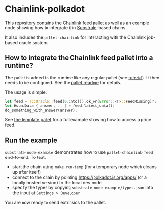 # Chainlink-polkadot

This repository contains the [Chainlink](https://chain.link/) feed pallet as well as an example node showing how to integrate
it in [Substrate](https://www.substrate.io/)-based chains.

It also includes the `pallet-chainlink` for interacting with the Chainlink job-based oracle system.

## How to integrate the Chainlink feed pallet into a runtime?
The pallet is added to the runtime like any regular pallet (see [tutorial](https://substrate.dev/docs/en/tutorials/add-a-pallet/)).
It then needs to be configured. See the [pallet readme](./pallet-chainlink-feed/README.md) for details.

The usage is simple:
```Rust
let feed = T::Oracle::feed(0.into()).ok_or(Error::<T>::FeedMissing)?;
let RoundData { answer, .. } = feed.latest_data();
do_something_with_answer(answer);
```
See [the template pallet](./substrate-node-example/pallets/template/src/lib.rs) for a full example showing how to access a price feed.


## Run the example

`substrate-node-example` demonstrates how to use `pallet-chainlink-feed` end-to-end.
To test:

* start the chain using `make run-temp` (for a temporary node which cleans up after itself)
* connect to the chain by pointing https://polkadot.js.org/apps/ (or a locally hosted version) to the local dev node 
* specify the types by copying `substrate-node-example/types.json` into the input at `Settings > Developer`

You are now ready to send extrinsics to the pallet.

